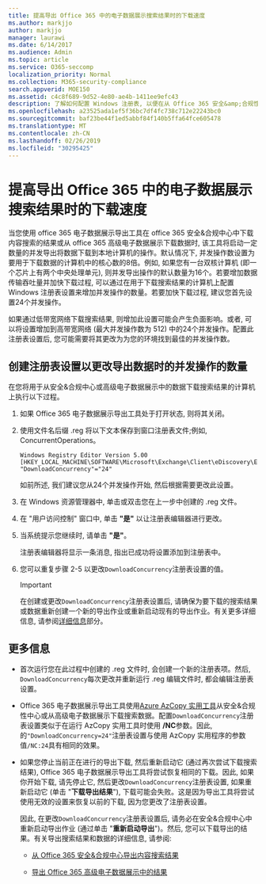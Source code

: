```yaml
---
title: 提高导出 Office 365 中的电子数据展示搜索结果时的下载速度
ms.author: markjjo
author: markjjo
manager: laurawi
ms.date: 6/14/2017
ms.audience: Admin
ms.topic: article
ms.service: O365-seccomp
localization_priority: Normal
ms.collection: M365-security-compliance
search.appverid: MOE150
ms.assetid: c4c8f689-9d52-4e80-ae4b-1411ee9efc43
description: 了解如何配置 Windows 注册表, 以便在从 Office 365 安全&amp;合规性中心和 office 365 高级电子数据展示中下载搜索结果和搜索数据时增加数据吞吐量。
ms.openlocfilehash: a23525ada1ef5f36bc7df4fc738c712e22243bc0
ms.sourcegitcommit: baf23be44f1ed5abbf84f140b5ffa64fce605478
ms.translationtype: MT
ms.contentlocale: zh-CN
ms.lasthandoff: 02/26/2019
ms.locfileid: "30295425"
---
```

# <a name="increase-the-download-speed-when-exporting-ediscovery-search-results-from-office-365"></a>提高导出 Office 365 中的电子数据展示搜索结果时的下载速度

当您使用 office 365 电子数据展示导出工具在 office 365 安全&amp;合规中心中下载内容搜索的结果或从 office 365 高级电子数据展示下载数据时, 该工具将启动一定数量的并发导出将数据下载到本地计算机的操作。默认情况下, 并发操作数设置为要用于下载数据的计算机中的核心数的8倍。例如, 如果您有一台双核计算机 (即一个芯片上有两个中央处理单元), 则并发导出操作的默认数量为16个。若要增加数据传输吞吐量并加快下载过程, 可以通过在用于下载搜索结果的计算机上配置 Windows 注册表设置来增加并发操作的数量。若要加快下载过程, 建议您首先设置24个并发操作。
  
如果通过低带宽网络下载搜索结果, 则增加此设置可能会产生负面影响。或者, 可以将设置增加到高带宽网络 (最大并发操作数为 512) 中的24个并发操作。配置此注册表设置后, 您可能需要将其更改为为您的环境找到最佳的并发操作数。
  
## <a name="create-a-registry-setting-to-change-the-number-of-concurrent-operations-when-exporting-data"></a>创建注册表设置以更改导出数据时的并发操作的数量

在您将用于从安全&amp;合规中心或高级电子数据展示中的数据下载搜索结果的计算机上执行以下过程。
  
1. 如果 Office 365 电子数据展示导出工具处于打开状态, 则将其关闭。 
    
2. 使用文件名后缀 .reg 将以下文本保存到窗口注册表文件;例如, ConcurrentOperations。 
    
    ```
    Windows Registry Editor Version 5.00
    [HKEY_LOCAL_MACHINE\SOFTWARE\Microsoft\Exchange\Client\eDiscovery\ExportTool]
    "DownloadConcurrency"="24"
    ```

    如前所述, 我们建议您从24个并发操作开始, 然后根据需要更改此设置。
    
3. 在 Windows 资源管理器中, 单击或双击您在上一步中创建的 .reg 文件。
    
4. 在 "用户访问控制" 窗口中, 单击 **"是"** 以让注册表编辑器进行更改。 
    
5. 当系统提示您继续时, 请单击 **"是"**。
    
    注册表编辑器将显示一条消息, 指出已成功将设置添加到注册表中。
    
6. 您可以重复步骤 2-5 以更改`DownloadConcurrency`注册表设置的值。 
    
    > [!IMPORTANT]
    > 在创建或更改`DownloadConcurrency`注册表设置后, 请确保为要下载的搜索结果或数据重新创建一个新的导出作业或重新启动现有的导出作业。有关更多详细信息, 请参阅[详细信息](increase-download-speeds-when-exporting-ediscovery-results.md#moreinfo)部分。 
  
## <a name="more-information"></a>更多信息

- 首次运行您在此过程中创建的 .reg 文件时, 会创建一个新的注册表项。然后, `DownloadConcurrency`每次更改并重新运行 .reg 编辑文件时, 都会编辑注册表设置。 
    
- Office 365 电子数据展示导出工具使用[Azure AzCopy 实用工具](https://go.microsoft.com/fwlink/?linkid=849949)从安全&amp;合规性中心或从高级电子数据展示下载搜索数据。配置`DownloadConcurrency`注册表设置类似于在运行 AzCopy 实用工具时使用 **/NC**参数。因此, 的`"DownloadConcurrency=24"`注册表设置与使用 AzCopy 实用程序的参数值`/NC:24`具有相同的效果。 
    
- 如果您停止当前正在进行的导出下载, 然后重新启动它 (通过再次尝试下载搜索结果), Office 365 电子数据展示导出工具将尝试恢复相同的下载。因此, 如果你开始下载, 请先停止它, 然后更改`DownloadConcurrency`注册表设置, 如果重新启动它 (单击 "**下载导出结果**"), 下载可能会失败。这是因为导出工具将尝试使用无效的设置来恢复以前的下载, 因为您更改了注册表设置。
    
    因此, 在更改`DownloadConcurrency`注册表设置后, 请务必在安全&amp;合规中心中重新启动导出作业 (通过单击 "**重新启动导出**")。然后, 您可以下载导出的结果。有关导出搜索结果和数据的详细信息, 请参阅:
    
  - [从 Office 365 安全&amp;合规中心导出内容搜索结果](export-search-results.md)
    
  - [导出 Office 365 高级电子数据展示中的结果](export-results-in-advanced-ediscovery.md)
    
